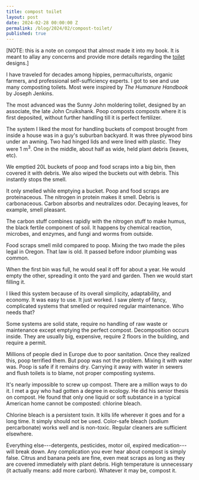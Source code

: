 ```yaml
---
title: compost toilet
layout: post
date: 2024-02-28 00:00:00 Z
permalink: /blog/2024/02/compost-toilet/
published: true
---
```


[NOTE: this is a note on compost that almost made it into my book. It is meant to allay any concerns and provide more details regarding the [toilet](/water#toilet) designs.]

I have traveled for decades among hippies, permaculturists, organic farmers, and professional self-sufficiency experts. I got to see and use many composting toilets. Most were inspired by _The Humanure Handbook_ by Joseph Jenkins.

The most advanced was the Sunny John moldering toilet, designed by an associate, the late John Cruikshank. Poop composts composts where it is first deposited, without further handling till it is perfect fertilizer.

The system I liked the most for handling buckets of compost brought from inside a house was in a guy's suburban backyard. It was three plywood bins under an awning. Two had hinged lids and were lined with plastic. They were 1 m<sup>3</sup>. One in the middle, about half as wide, held plant debris (leaves, etc).

We emptied 20L buckets of poop and food scraps into a big bin, then covered it with debris. We also wiped the buckets out with debris. This instantly stops the smell.

It only smelled while emptying a bucket. Poop and food scraps are proteinaceous. The nitrogen in protein makes it smell. Debris is carbonaceous. Carbon absorbs and neutralizes odor. Decaying leaves, for example, smell pleasant.

The carbon stuff combines rapidly with the nitrogen stuff to make humus, the black fertile component of soil. It happens by chemical reaction, microbes, and enzymes, and fungi and worms from outside.

Food scraps smell mild compared to poop. Mixing the two made the piles legal in Oregon. That law is old. It passed before indoor plumbing was common.

When the first bin was full, he would seal it off for about a year. He would empty the other, spreading it onto the yard and garden. Then we would start filling it.

I liked this system because of its overall simplicity, adaptability, and economy. It was easy to use. It just worked. I saw plenty of fancy, complicated systems that smelled or required regular maintenance. Who needs that?

Some systems are solid state, require no handling of raw waste or maintenance except emptying the perfect compost. Decomposition occurs inside. They are usually big, expensive, require 2 floors in the building, and require a permit. 

Millions of people died in Europe due to poor sanitation. Once they realized this, poop terrified them. But poop was not the problem. Mixing it with water was. Poop is safe if it remains dry. Carrying it away with water in sewers and flush toilets is to blame, not proper composting systems.

It's nearly impossible to screw up compost. There are a million ways to do it. I met a guy who had gotten a degree in ecology. He did his senior thesis on compost. He found that only one liquid or soft substance in a typical American home cannot be composted: chlorine bleach. 

Chlorine bleach is a persistent toxin. It kills life wherever it goes and for a long time. It simply should not be used. Color-safe bleach (sodium percarbonate) works well and is non-toxic. Regular cleaners are sufficient elsewhere.

Everything else---detergents, pesticides, motor oil, expired medication---will break down. Any complication you ever hear about compost is simply false. Citrus and banana peels are fine, even meat scraps as long as they are covered immediately with plant debris. High temperature is unnecessary (it actually means: add more carbon). Whatever it may be, compost it.



